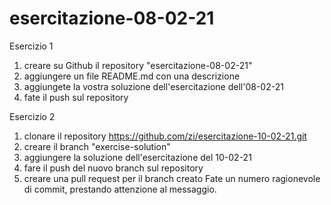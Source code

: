 # esercitazione-08-02-21

Esercizio 1
1. creare su Github il repository "esercitazione-08-02-21"
2. aggiungere un file README.md con una descrizione
3. aggiungete la vostra soluzione dell'esercitazione dell'08-02-21
4. fate il push sul repository

Esercizio 2
1. clonare il repository https://github.com/zi/esercitazione-10-02-21.git
2. creare il branch "exercise-solution"
3. aggiungere la soluzione dell'esercitazione del 10-02-21
4. fare il push del nuovo branch sul repository
5. creare una pull request per il branch creato
Fate un numero ragionevole di commit, prestando attenzione al messaggio.